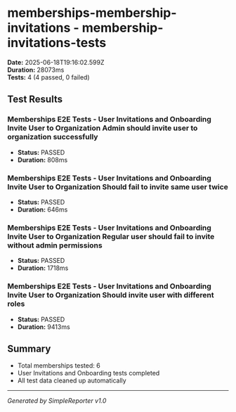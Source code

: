 # memberships-membership-invitations - membership-invitations-tests

**Date:** 2025-06-18T19:16:02.599Z  
**Duration:** 28073ms  
**Tests:** 4 (4 passed, 0 failed)

## Test Results


### Memberships E2E Tests - User Invitations and Onboarding Invite User to Organization Admin should invite user to organization successfully
- **Status:** PASSED
- **Duration:** 808ms



### Memberships E2E Tests - User Invitations and Onboarding Invite User to Organization Should fail to invite same user twice
- **Status:** PASSED
- **Duration:** 646ms



### Memberships E2E Tests - User Invitations and Onboarding Invite User to Organization Regular user should fail to invite without admin permissions
- **Status:** PASSED
- **Duration:** 1718ms



### Memberships E2E Tests - User Invitations and Onboarding Invite User to Organization Should invite user with different roles
- **Status:** PASSED
- **Duration:** 9413ms



## Summary

- Total memberships tested: 6
- User Invitations and Onboarding tests completed
- All test data cleaned up automatically

---
*Generated by SimpleReporter v1.0*
